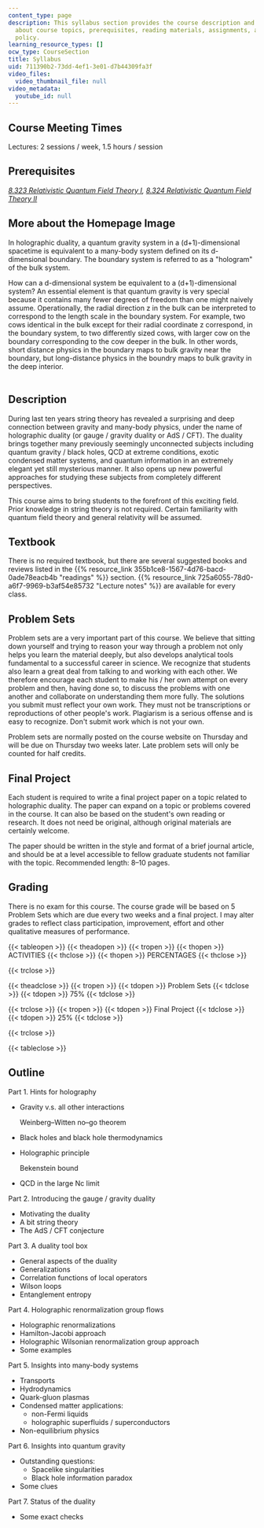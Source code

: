```yaml
---
content_type: page
description: This syllabus section provides the course description and information
  about course topics, prerequisites, reading materials, assignments, and grading
  policy.
learning_resource_types: []
ocw_type: CourseSection
title: Syllabus
uid: 711390b2-73dd-4ef1-3e01-d7b44309fa3f
video_files:
  video_thumbnail_file: null
video_metadata:
  youtube_id: null
---
```


Course Meeting Times
--------------------

Lectures: 2 sessions / week, 1.5 hours / session

Prerequisites
-------------

_[8.323 Relativistic Quantum Field Theory I](/courses/8-323-relativistic-quantum-field-theory-i-spring-2008), [8.324 Relativistic Quantum Field Theory II](/courses/8-324-relativistic-quantum-field-theory-ii-fall-2010)_

More about the Homepage Image
-----------------------------

In holographic duality, a quantum gravity system in a (d+1)-dimensional spacetime is equivalent to a many-body system defined on its d-dimensional boundary. The boundary system is referred to as a "hologram" of the bulk system.

How can a d-dimensional system be equivalent to a (d+1)-dimensional system? An essential element is that quantum gravity is very special because it contains many fewer degrees of freedom than one might naively assume. Operationally, the radial direction z in the bulk can be interpreted to correspond to the length scale in the boundary system. For example, two cows identical in the bulk except for their radial coordinate z correspond, in the boundary system, to two differently sized cows, with larger cow on the boundary corresponding to the cow deeper in the bulk. In other words, short distance physics in the boundary maps to bulk gravity near the boundary, but long-distance physics in the boundry maps to bulk gravity in the deep interior.  
 

Description
-----------

During last ten years string theory has revealed a surprising and deep connection between gravity and many-body physics, under the name of holographic duality (or gauge / gravity duality or AdS / CFT). The duality brings together many previously seemingly unconnected subjects including quantum gravity / black holes, QCD at extreme conditions, exotic condensed matter systems, and quantum information in an extremely elegant yet still mysterious manner. It also opens up new powerful approaches for studying these subjects from completely different perspectives.

This course aims to bring students to the forefront of this exciting field. Prior knowledge in string theory is not required. Certain familiarity with quantum field theory and general relativity will be assumed.

Textbook
--------

There is no required textbook, but there are several suggested books and reviews listed in the {{% resource_link 355b1ce8-1567-4d76-bacd-0ade78eacb4b "readings" %}} section. {{% resource_link 725a6055-78d0-a6f7-9969-b3af54e85732 "Lecture notes" %}} are available for every class.

Problem Sets
------------

Problem sets are a very important part of this course. We believe that sitting down yourself and trying to reason your way through a problem not only helps you learn the material deeply, but also develops analytical tools fundamental to a successful career in science. We recognize that students also learn a great deal from talking to and working with each other. We therefore encourage each student to make his / her own attempt on every problem and then, having done so, to discuss the problems with one another and collaborate on understanding them more fully. The solutions you submit must reflect your own work. They must not be transcriptions or reproductions of other people's work. Plagiarism is a serious offense and is easy to recognize. Don't submit work which is not your own.

Problem sets are normally posted on the course website on Thursday and will be due on Thursday two weeks later. Late problem sets will only be counted for half credits.

Final Project
-------------

Each student is required to write a final project paper on a topic related to holographic duality. The paper can expand on a topic or problems covered in the course. It can also be based on the student's own reading or research. It does not need be original, although original materials are certainly welcome.

The paper should be written in the style and format of a brief journal article, and should be at a level accessible to fellow graduate students not familiar with the topic. Recommended length: 8–10 pages.

Grading
-------

There is no exam for this course. The course grade will be based on 5 Problem Sets which are due every two weeks and a final project. I may alter grades to reflect class participation, improvement, effort and other qualitative measures of performance.

{{< tableopen >}}
{{< theadopen >}}
{{< tropen >}}
{{< thopen >}}
ACTIVITIES
{{< thclose >}}
{{< thopen >}}
PERCENTAGES
{{< thclose >}}

{{< trclose >}}

{{< theadclose >}}
{{< tropen >}}
{{< tdopen >}}
Problem Sets
{{< tdclose >}}
{{< tdopen >}}
75%
{{< tdclose >}}

{{< trclose >}}
{{< tropen >}}
{{< tdopen >}}
Final Project
{{< tdclose >}}
{{< tdopen >}}
25%
{{< tdclose >}}

{{< trclose >}}

{{< tableclose >}}

Outline
-------

Part 1. Hints for holography

*   Gravity v.s. all other interactions
    
    Weinberg–Witten no–go theorem
    
*   Black holes and black hole thermodynamics
*   Holographic principle
    
    Bekenstein bound
    
*   QCD in the large Nc limit

Part 2. Introducing the gauge / gravity duality

*   Motivating the duality
*   A bit string theory
*   The AdS / CFT conjecture

Part 3. A duality tool box

*   General aspects of the duality
*   Generalizations
*   Correlation functions of local operators
*   Wilson loops
*   Entanglement entropy

Part 4. Holographic renormalization group flows

*   Holographic renormalizations
*   Hamilton-Jacobi approach
*   Holographic Wilsonian renormalization group approach
*   Some examples

Part 5. Insights into many-body systems

*   Transports
*   Hydrodynamics
*   Quark-gluon plasmas
*   Condensed matter applications:
    *   non-Fermi liquids
    *   holographic superfluids / superconductors
*   Non-equilibrium physics

Part 6. Insights into quantum gravity

*   Outstanding questions:
    *   Spacelike singularities
    *   Black hole information paradox
*   Some clues

Part 7. Status of the duality

*   Some exact checks
